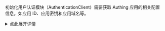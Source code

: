 初始化用户认证模块（AuthenticationClient）需要获取 Authing 应用的相关配置信息，如应用 ID、应用密钥和应用域名等。

<details>
<summary>点此展开详情</summary>

首先你需要在 [Authing 控制台](https://console.authing.cn) 创建一个 **SDK** 或者 **后端应用**：

![](~@imagesZhCn/reference/create-app-for-sdk.jpg)

创建完成之后，你可以在此应用的**应用详情**页面中获取到相关信息。下面是你会经常使用到的几个配置项：

- 应用 ID（App ID）：应用的唯一标志。
- 应用密钥（App Secret）：用于验证客户端请求的合法性。
- 应用域名（App Host）：应用域名，如 https://example.authing.cn 。注意：Host 地址为示例样式，不同版本用户池的应用 Host 地址样式有所差异，实际地址以 自建应用->应用配置->认证配置 下 `认证地址 `字段为准。
- 登录回调 URL（Redirect Uri）：当用户使用 Authing 的托管登录页进行认证，认证完成之后，会通过浏览器 `302` 重定向回调到此地址。可以配置多个地址，发起登录时可以选择任意一个。
- 退出登录回调 URL（Logout Redirect Uri）：当用户在浏览器端退出登录时，可以通过浏览器 `302` 重定向回调到此地址。可以配置多个地址，发起退出登录时可以选择任意一个。
- 换取 token 身份验证方式（Token Endpoint Auth Method）：调用 OIDC 获取 Token 接口或者 Signin 接口时客户端需要提供的校验方式。
- 检验 token 身份验证方式（Introspection Endpoint Auth Method）：调用 OIDC 校验 Token 合法性时客户端需要提供的校验方式。
- 撤回 token 身份验证方式（Revoke Endpoint Auth Method）：调用 OIDC 校验 Token 合法性时客户端需要提供的校验方式。

</details>
